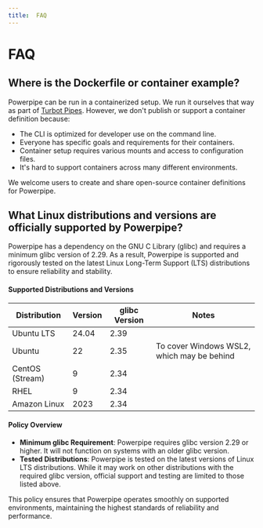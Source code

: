 ```yaml
---
title:  FAQ
---
```


# FAQ

## Where is the Dockerfile or container example?

Powerpipe can be run in a containerized setup. We run it ourselves that way as part of [Turbot Pipes](https://turbot.com/pipes). However, we don't publish or support a container definition because:

* The CLI is optimized for developer use on the command line.
* Everyone has specific goals and requirements for their containers.
* Container setup requires various mounts and access to configuration files.
* It's hard to support containers across many different environments.

We welcome users to create and share open-source container definitions for Powerpipe.

## What Linux distributions and versions are officially supported by Powerpipe?

Powerpipe has a dependency on the GNU C Library (glibc) and requires a minimum glibc version of 2.29. As a result, Powerpipe is supported and rigorously tested on the latest Linux Long-Term Support (LTS) distributions to ensure reliability and stability.

#### Supported Distributions and Versions

| Distribution       | Version | glibc Version | Notes                                                   |
|--------------------|---------|---------------|---------------------------------------------------------|
| Ubuntu LTS         | 24.04   | 2.39          |                                                         |
| Ubuntu             | 22      | 2.35          | To cover Windows WSL2, which may be behind              |
| CentOS (Stream)    | 9       | 2.34          |                                                         |
| RHEL               | 9       | 2.34          |                                                         |
| Amazon Linux       | 2023    | 2.34          |                                                         |

#### Policy Overview

- **Minimum glibc Requirement**: Powerpipe requires glibc version 2.29 or higher. It will not function on systems with an older glibc version.
- **Tested Distributions**: Powerpipe is tested on the latest versions of Linux LTS distributions. While it may work on other distributions with the required glibc version, official support and testing are limited to those listed above.

This policy ensures that Powerpipe operates smoothly on supported environments, maintaining the highest standards of reliability and performance.
